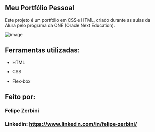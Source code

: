 ## Meu Portfólio Pessoal

Este projeto é um portfólio em CSS e HTML, criado durante as aulas da Alura pelo programa da ONE (Oracle Next Education).

![image](https://github.com/user-attachments/assets/6fdb96e1-e72b-4695-9286-94e3495aed5d)

## Ferramentas utilizadas:

* HTML

* CSS

* Flex-box

## Feito por:

### Felipe Zerbini

### Linkedin: https://www.linkedin.com/in/felipe-zerbini/
